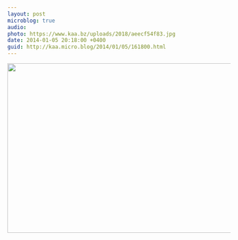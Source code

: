 ```yaml
---
layout: post
microblog: true
audio: 
photo: https://www.kaa.bz/uploads/2018/aeecf54f83.jpg
date: 2014-01-05 20:18:00 +0400
guid: http://kaa.micro.blog/2014/01/05/161800.html
---
```

<img src="https://www.kaa.bz/uploads/2018/aeecf54f83.jpg" alt="" width="840" height="382" class="alignnone size-full wp-image-965" />
